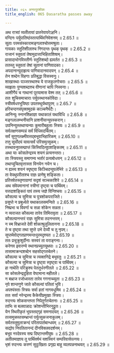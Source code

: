 ```yaml
---
title: ०६५ अन्तःपुरशोकः
title_english: 065 Dasaratha passes away

---
```

<div class="audioEmbed"  caption="श्रीराम-हरिसीताराममूर्ति-घनपाठिभ्यां वचनम्" src="https://archive.org/download/Ramayana-recitation-Sriram-harisItArAmamUrti-Ghanapaati-v2/Kanda_2/Kanda_2_AYK-065-Anthaha_Purashokaha.mp3"></div>

  
अथ रात्र्यां व्यतीतायां प्रातरेवापरेऽहनि।  
वन्दिनः पर्युपातिष्ठंस्तत्पार्थिवनिवेशनम् ॥ 2.65.1 ॥   
सूताः परमसंस्कारामङ्गलाश्चोत्तमश्रुताः।  
गायकाः स्तुतिशीलाश्च निगदन्तः पृथक् पृथक् ॥ 2.65.2 ॥   
राजानं स्तुवतां तेषामुदात्ताभिहिताशिषाम्।  
प्रासादाभोगविस्तीर्णः स्तुतिशब्दो ह्यवर्तत ॥ 2.65.3 ॥   
ततस्तु स्तुवतां तेषां सूतानां पाणिवादकाः।  
अपदानान्युदाहृत्य पाणिवादानवादयन् ॥ 2.65.4 ॥   
तेन शब्देन विहगाः प्रतिबुद्धा विसस्वनुः।  
शाखास्थाः पञ्जरस्थाश्च ये राजकुलगोचराः ॥ 2.65.5 ॥   
व्याहृताः पुण्यशब्दाश्च वीणानां चापि निस्वनाः।  
आशीर्गेयं च गाथानां पूरयामास वेश्म तत् ॥ 2.65.6 ॥   
ततः शुचिसमाचाराः पर्युपस्थानकोविदाः।  
स्त्रीवर्षधरभूयिष्ठा उपतस्थुर्यथापुरम् ॥ 2.65.7 ॥   
हरिचन्दनसंपृक्तमुदकं काञ्चनैर्घटैः।  
आनिन्युः स्नानशिक्षाज्ञा यथाकालं यथाविधि ॥ 2.65.8 ॥   
मङ्गलालम्भनीयानि प्राशनीयान्युपस्करान्।  
उपनिन्युस्तथाप्यन्याः कुमारीबहुलाः स्त्रियः ॥ 2.65.9 ॥   
सर्वलक्षणसम्पन्नं सर्वं विधिवदर्चितम्।  
सर्वं सुगुणलक्ष्मीवत्तद्बभूवाभिहारिकम् ॥ 2.65.10 ॥   
तत्तु सूर्योदयं यावत्सर्वं परिसमुत्सुकम्।  
तस्थावनुपसम्प्राप्तं किंस्विदित्युपशङ्कितम् ॥ 2.65.11 ॥   
अथा याः कोसलेन्द्रस्य शयनं प्रत्यनन्तराः।  
ताः स्त्रियस्तु समागम्य भर्तारं प्रत्यबोधयन् ॥ 2.65.12 ॥   
तथाप्युचितवृत्तास्ता विनयेन नयेन च।  
न ह्यस्य शयनं स्पृष्ट्वा किञ्चिदप्युपलेभिरे ॥ 2.65.13 ॥   
ता वेपथुपरीताश्च राज्ञः प्राणेषु शङ्किताः।  
प्रतिस्रोतस्तृणाग्राणां सदृशं सञ्चकाशिरे ॥ 2.65.14 ॥   
अथ संवेपमानानां स्त्रीणां दृष्ट्वा च पार्थिवम्।  
यत्तदाशङ्कितं पापं तस्य जज्ञे विनिश्चयः ॥ 2.65.15 ॥   
कौसल्या च सुमित्रा च पुत्रशोकपराजिते।  
प्रसुप्ते न प्रबुध्येते यथाकालसमन्विते ॥ 2.65.16 ॥   
निष्प्रभा च विवर्णा च सन्ना शोकेन सन्नता।  
न व्यराजत कौसल्या तारेव तिमिरावृता ॥ 2.65.17 ॥   
कौसल्यानन्तरं राज्ञः सुमित्रा तदनन्तरम्।  
न स्म विभ्राजते देवी शोकाश्रुलुलितानना ॥ 2.65.18 ॥   
ते च दृष्ट्वा तथा सुप्ते उभे देव्यौ च तु नृपम्।  
सुप्तमेवोद्गतप्राणमन्तःपुरमदृश्यत ॥ 2.65.19 ॥   
ततः प्रचुक्रुशुर्दीनाः सस्वरं ता वराङ्गनाः।  
करेणव इवारण्ये स्थानप्रच्युतयूथपाः ॥ 2.65.20 ॥   
तासामाक्रन्दशब्देन सहसोद्गतचेतने।  
कौसल्या च सुमित्रा च त्यक्तनिद्रे बभूवतुः ॥ 2.65.21 ॥   
कौसल्या च सुमित्रा च दृष्ट्वा स्पृष्ट्वा च पार्थिवम्।  
हा नाथेति परिक्रुश्य पेततुर्धरणीतले ॥ 2.65.22 ॥   
सा कोसलेन्द्रदुहिता वेष्टमाना महीतले।  
न बभ्राज रजोध्वस्ता तारेव गगनाच्च्युता ॥ 2.65.23 ॥   
नृपे शान्तगुणे जाते कौसल्यां पतितां भुवि।  
अपश्यंस्ताः स्त्रियः सर्वा हतां नागवधूमिव ॥ 2.65.24 ॥   
ततः सर्वा नरेन्द्रस्य कैकेयीप्रमुखाः स्त्रियः।  
रुदन्त्यः शोकसन्तप्ता निपेतुर्गतचेतनाः ॥ 2.65.25 ॥   
ताभिः स बलवान्नादः क्रोशन्तीभिरनुद्रुतः।  
येन स्थिरीकृतं भूयस्तद्गृहं समनादयत् ॥ 2.65.26 ॥   
तत्समुत्त्रस्तसम्भ्रान्तं पर्युत्सुकजनाकुलम्।  
सर्वतस्तुमुलाक्रन्दं परितापार्तबान्धवम् ॥ 2.65.27 ॥   
सद्योप निपतितानन्दं दीनविक्लवदर्शनम्।  
बभूव नरदेवस्य सद्म दिष्टान्तमीयुषः ॥ 2.65.28 ॥   
अतीतमाज्ञाय तु पार्थिवर्षभं यशस्विनं सम्परिवार्यपत्नयः।  
भृशं रुदन्त्यः करुणं सुदुःखिताः प्रगृह्य बाहू व्यलपन्ननाथवत् ॥ 2.65.29 ॥   
